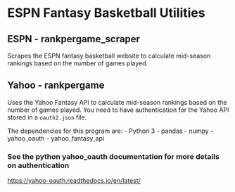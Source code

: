 # ESPN Fantasy Basketball Utilities

## ESPN - rankpergame_scraper
Scrapes the ESPN fantasy basketball website to calculate mid-season rankings based on the number of games played.

## Yahoo - rankpergame
Uses the Yahoo Fantasy API to calculate mid-season rankings based on the number of games played. You need to have authentication for the Yahoo API stored in a `oauth2.json` file.

The dependencies for this program are:
    - Python 3
    - pandas
    - numpy
    - yahoo_oauth
    - yahoo_fantasy_api

### See the python yahoo_oauth documentation for more details on authentication
https://yahoo-oauth.readthedocs.io/en/latest/

